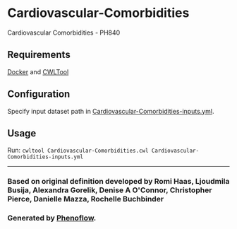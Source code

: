 # Cardiovascular-Comorbidities

Cardiovascular Comorbidities - PH840

## Requirements

[Docker](https://docs.docker.com/install/) and [CWLTool](https://github.com/common-workflow-language/cwltool#install)

## Configuration

Specify input dataset path in [Cardiovascular-Comorbidities-inputs.yml](Cardiovascular-Comorbidities-inputs.yml).

## Usage

Run: `cwltool Cardiovascular-Comorbidities.cwl Cardiovascular-Comorbidities-inputs.yml`

***

### Based on original definition developed by Romi Haas, Ljoudmila Busija, Alexandra Gorelik, Denise A O'Connor, Christopher Pierce, Danielle Mazza, Rochelle Buchbinder
### Generated by [Phenoflow](https://kclhi.org/phenoflow).
